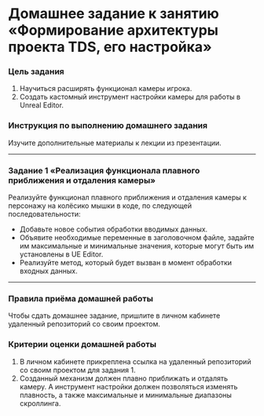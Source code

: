 # Домашнее задание к занятию «Формирование архитектуры проекта TDS, его настройка» 

### Цель задания

1. Научиться расширять функционал камеры игрока.
2. Создать кастомный инструмент настройки камеры для работы в Unreal Editor.

### Инструкция по выполнению домашнего задания

Изучите дополнительные материалы к лекции из презентации.

------

### Задание 1 «Реализация функционала плавного приближения и отдаления камеры»

Реализуйте функционал плавного приближения и отдаления камеры к персонажу на колёсико мышки в коде, по следующей последовательности:
* Добавьте новое события обработки вводимых данных.
* Объявите необходимые переменные в заголовочном файле, задайте им максимальные и минимальные значения, которые могут быть им установлены в UE Editor.
* Реализуйте метод, который будет вызван в момент обработки входных данных.

------

### Правила приёма домашней работы

Чтобы сдать домашнее задание, пришлите в личном кабинете удаленный репозиторий со своим проектом.

### Критерии оценки домашней работы

1. В личном кабинете прикреплена ссылка на удаленный репозиторий со своим проектом для задания 1.
2. Созданный механизм должен плавно приближать и отдалять камеру. А инструмент настройки должен позволяться изменять плавность, а также максимальные и минимальные диапазоны скроллинга.

